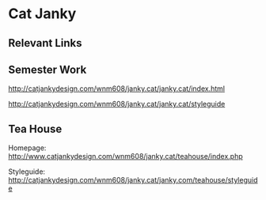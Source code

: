# Cat Janky

## Relevant Links

## Semester Work
http://catjankydesign.com/wnm608/janky.cat/janky.cat/index.html

http://catjankydesign.com/wnm608/janky.cat/janky.cat/styleguide


## Tea House

Homepage:
http://www.catjankydesign.com/wnm608/janky.cat/teahouse/index.php

Styleguide:
http://catjankydesign.com/wnm608/janky.cat/janky.com/teahouse/styleguide